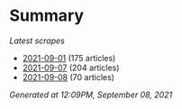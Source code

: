 # Summary
*Latest scrapes*
* [2021-09-01](https://github.com/nuuuwan/news_lk/blob/data/news_lk.2021-09-01.json) (175 articles)
* [2021-09-07](https://github.com/nuuuwan/news_lk/blob/data/news_lk.2021-09-07.json) (204 articles)
* [2021-09-08](https://github.com/nuuuwan/news_lk/blob/data/news_lk.2021-09-08.json) (70 articles)

*Generated at 12:09PM, September 08, 2021*